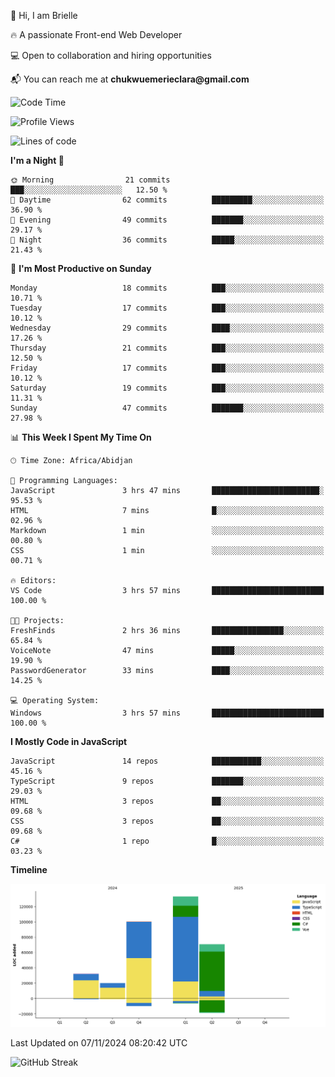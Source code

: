 <div align="left">
  <p>👋 Hi, I am Brielle</p>
  <p>🔥 A passionate Front-end Web Developer</p>
  <p>💻 Open to collaboration and hiring opportunities</p>
  <p>📬 You can reach me at <strong>chukwuemerieclara@gmail.com</strong></p>
</div>


 
 <!--START_SECTION:waka-->
![Code Time](http://img.shields.io/badge/Code%20Time-301%20hrs%2020%20mins-blue)

![Profile Views](http://img.shields.io/badge/Profile%20Views-238-blue)

![Lines of code](https://img.shields.io/badge/From%20Hello%20World%20I%27ve%20Written-113.5%20thousand%20lines%20of%20code-blue)

**I'm a Night 🦉** 

```text
🌞 Morning                21 commits          ███░░░░░░░░░░░░░░░░░░░░░░   12.50 % 
🌆 Daytime                62 commits          █████████░░░░░░░░░░░░░░░░   36.90 % 
🌃 Evening                49 commits          ███████░░░░░░░░░░░░░░░░░░   29.17 % 
🌙 Night                  36 commits          █████░░░░░░░░░░░░░░░░░░░░   21.43 % 
```
📅 **I'm Most Productive on Sunday** 

```text
Monday                   18 commits          ███░░░░░░░░░░░░░░░░░░░░░░   10.71 % 
Tuesday                  17 commits          ███░░░░░░░░░░░░░░░░░░░░░░   10.12 % 
Wednesday                29 commits          ████░░░░░░░░░░░░░░░░░░░░░   17.26 % 
Thursday                 21 commits          ███░░░░░░░░░░░░░░░░░░░░░░   12.50 % 
Friday                   17 commits          ███░░░░░░░░░░░░░░░░░░░░░░   10.12 % 
Saturday                 19 commits          ███░░░░░░░░░░░░░░░░░░░░░░   11.31 % 
Sunday                   47 commits          ███████░░░░░░░░░░░░░░░░░░   27.98 % 
```


📊 **This Week I Spent My Time On** 

```text
🕑︎ Time Zone: Africa/Abidjan

💬 Programming Languages: 
JavaScript               3 hrs 47 mins       ████████████████████████░   95.53 % 
HTML                     7 mins              █░░░░░░░░░░░░░░░░░░░░░░░░   02.96 % 
Markdown                 1 min               ░░░░░░░░░░░░░░░░░░░░░░░░░   00.80 % 
CSS                      1 min               ░░░░░░░░░░░░░░░░░░░░░░░░░   00.71 % 

🔥 Editors: 
VS Code                  3 hrs 57 mins       █████████████████████████   100.00 % 

🐱‍💻 Projects: 
FreshFinds               2 hrs 36 mins       ████████████████░░░░░░░░░   65.84 % 
VoiceNote                47 mins             █████░░░░░░░░░░░░░░░░░░░░   19.90 % 
PasswordGenerator        33 mins             ████░░░░░░░░░░░░░░░░░░░░░   14.25 % 

💻 Operating System: 
Windows                  3 hrs 57 mins       █████████████████████████   100.00 % 
```

**I Mostly Code in JavaScript** 

```text
JavaScript               14 repos            ███████████░░░░░░░░░░░░░░   45.16 % 
TypeScript               9 repos             ███████░░░░░░░░░░░░░░░░░░   29.03 % 
HTML                     3 repos             ██░░░░░░░░░░░░░░░░░░░░░░░   09.68 % 
CSS                      3 repos             ██░░░░░░░░░░░░░░░░░░░░░░░   09.68 % 
C#                       1 repo              █░░░░░░░░░░░░░░░░░░░░░░░░   03.23 % 
```



**Timeline**

![Lines of Code chart](https://raw.githubusercontent.com/Brielle28/Brielle28/main/assets/bar_graph.png)


 Last Updated on 07/11/2024 08:20:42 UTC
<!--END_SECTION:waka-->

![GitHub Streak](https://github-readme-streak-stats.herokuapp.com/?user=Brielle28)



